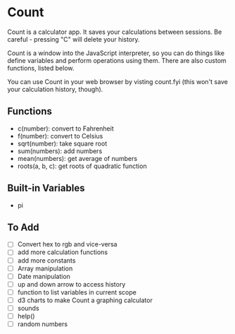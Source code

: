 # Count

Count is a calculator app. It saves your calculations between sessions. Be careful - pressing "C" will delete your history. 

Count is a window into the JavaScript interpreter, so you can do things like define variables and perform operations using them. There are also custom functions, listed below. 

You can use Count in your web browser by visting count.fyi (this won't save your calculation history, though). 

## Functions

* c(number): convert to Fahrenheit
* f(number): convert to Celsius
* sqrt(number): take square root
* sum(numbers): add numbers
* mean(numbers): get average of numbers
* roots(a, b, c): get roots of quadratic function


## Built-in Variables
* pi

## To Add
- [ ] Convert hex to rgb and vice-versa
- [ ] add more calculation functions
- [ ] add more constants
- [ ] Array manipulation
- [ ] Date manipulation
- [ ] up and down arrow to access history
- [ ] function to list variables in current scope
- [ ] d3 charts to make Count a graphing calculator
- [ ] sounds
- [ ] help()
- [ ] random numbers